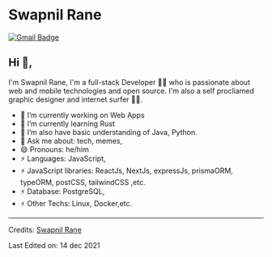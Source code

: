 # Swapnil Rane

[![Gmail Badge](https://img.shields.io/badge/-swaprr123@gmail.com-c14438?style=flat-square&logo=Gmail&logoColor=white&link=mailto:swaprr12@gmail.com)](mailto:swaprr12@gmail.com)

## Hi 👋, 
I'm Swapnil Rane, I'm a full-stack Developer 👨‍💻 who is passionate about web and mobile technologies and open source. I'm also a self procliamed graphic designer and internet surfer 
🏄‍♂️. 

- 🔭 I’m currently working on Web Apps
- 🌱 I’m currently learning Rust
- 🌱 I’m also have basic understanding of Java, Python.
- 💬 Ask me about: tech, memes, 
- 😄 Pronouns: he/him
-  ⚡ Languages: JavaScript,
-  ⚡ JavaScript libraries: ReactJs, NextJs, expressJs, prismaORM, typeORM, postCSS, tailwindCSS ,etc.
-  ⚡ Database: PostgreSQL,
-  ⚡ Other Techs: Linux, Docker,etc.


-----
Credits: [Swapnil Rane](https://github.com/SwapRane12)

Last Edited on: 14 dec 2021
